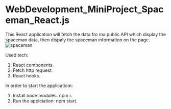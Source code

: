 # WebDevelopment_MiniProject_Spaceman_React.js

This React application will fetch the data fro ma public API which display the spaceman data, then dispaly the spaceman information on the page.
![spaceman](https://user-images.githubusercontent.com/93168873/211435543-be10c14a-de60-4cd7-853c-1a4688399fae.jpg)

Used tech:
  1. React components.
  2. Fetch http request.
  3. React hooks.
  
 In order to start the applicatiom:
  1. Install node modules: npm i.
  2. Run the applciation: npm start.
